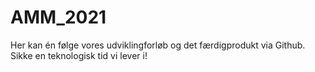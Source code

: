 # AMM_2021

Her kan én følge vores udviklingforløb og det færdigprodukt via Github. Sikke en teknologisk tid vi lever i!
